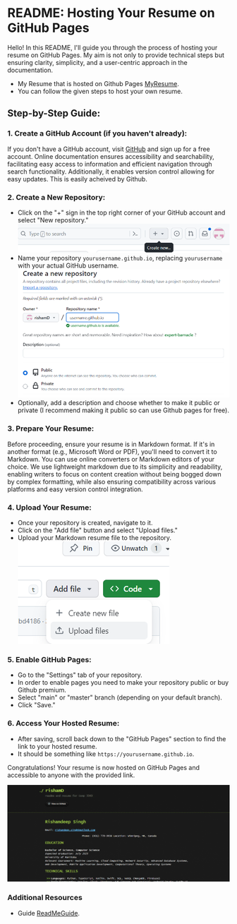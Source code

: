 # README: Hosting Your Resume on GitHub Pages

Hello! In this README, I'll guide you through the process of hosting your resume on GitHub Pages. My aim is not only to provide technical steps but ensuring clarity, simplicity, and a user-centric approach in the documentation.
- My Resume that is hosted on Github Pages [MyResume](https://rishamd.github.io).
- You can follow the given steps to host your own resume.

## Step-by-Step Guide:

### 1. Create a GitHub Account (if you haven't already):

If you don't have a GitHub account, visit [GitHub](https://github.com/) and sign up for a free account. Online documentation ensures accessibility and searchability, facilitating easy access to information and efficient navigation through search functionality. Additionally, it enables version control allowing for easy updates. This is easily acheived by Github. 

### 2. Create a New Repository:

- Click on the "+" sign in the top right corner of your GitHub account and select "New repository."
 ![AddToRepo](AddToRepo.png)
- Name your repository `yourusername.github.io`, replacing `yourusername` with your actual GitHub username.
  ![NewRepo](NewRepo.png)
- Optionally, add a description and choose whether to make it public or private (I recommend making it public so can use Github pages for free).

### 3. Prepare Your Resume:

Before proceeding, ensure your resume is in Markdown format. If it's in another format (e.g., Microsoft Word or PDF), you'll need to convert it to Markdown. You can use online converters or Markdown editors of your choice. We use lightweight markdown due to its simplicity and readability, enabling writers to focus on content creation without being bogged down by complex formatting, while also ensuring compatibility across various platforms and easy version control integration.

### 4. Upload Your Resume:

- Once your repository is created, navigate to it.
- Click on the "Add file" button and select "Upload files."
- Upload your Markdown resume file to the repository.
![AddFile](AddFile.png#left)

### 5. Enable GitHub Pages:

- Go to the "Settings" tab of your repository.
- In order to enable pages you need to make your repository public or buy Github premium.
- Select "main" or "master" branch (depending on your default branch).
- Click "Save."
### 6. Access Your Hosted Resume:

- After saving, scroll back down to the "GitHub Pages" section to find the link to your hosted resume.
- It should be something like `https://yourusername.github.io`.

Congratulations! Your resume is now hosted on GitHub Pages and accessible to anyone with the provided link.
 
![ResumeGIF](GifResumeNew.gif)

### Additional Resources
- Guide [ReadMeGuide](https://www.makeareadme.com/).

